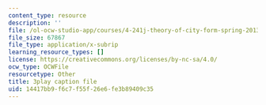 ```yaml
---
content_type: resource
description: ''
file: /ol-ocw-studio-app/courses/4-241j-theory-of-city-form-spring-2013/14417bb9f6c7f55f26e6fe3b89409c35_X1F6a1FWirM.srt
file_size: 67867
file_type: application/x-subrip
learning_resource_types: []
license: https://creativecommons.org/licenses/by-nc-sa/4.0/
ocw_type: OCWFile
resourcetype: Other
title: 3play caption file
uid: 14417bb9-f6c7-f55f-26e6-fe3b89409c35
---
```

